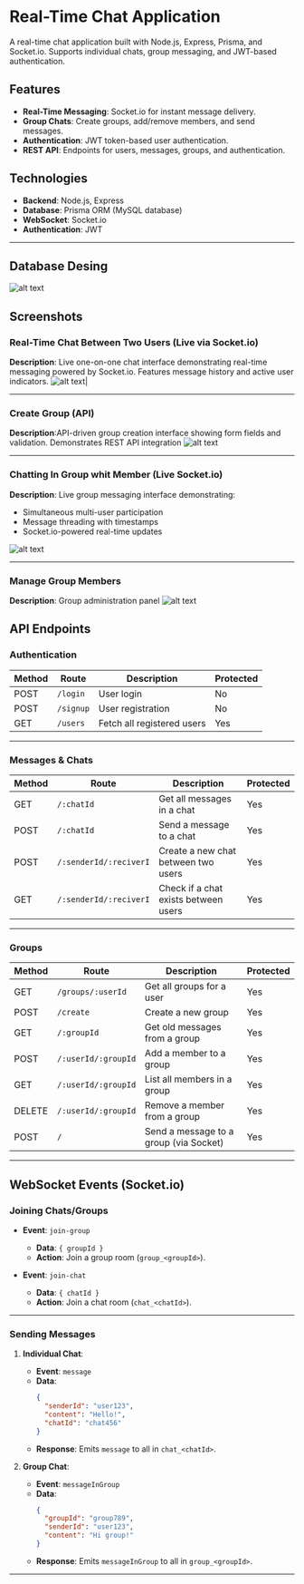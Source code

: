 # Real-Time Chat Application

A real-time chat application built with Node.js, Express, Prisma, and Socket.io. Supports individual chats, group messaging, and JWT-based authentication.

## Features

- **Real-Time Messaging**: Socket.io for instant message delivery.
- **Group Chats**: Create groups, add/remove members, and send messages.
- **Authentication**: JWT token-based user authentication.
- **REST API**: Endpoints for users, messages, groups, and authentication.

## Technologies

- **Backend**: Node.js, Express
- **Database**: Prisma ORM (MySQL database)
- **WebSocket**: Socket.io
- **Authentication**: JWT

---
##  Database Desing 
![alt text](images/image.png)


## Screenshots                  
###  Real-Time Chat Between Two Users (Live via Socket.io)
**Description**: Live one-on-one chat interface demonstrating real-time messaging powered by Socket.io. Features message history and active user indicators.
![alt text](images/image-1.png)|


---

### Create Group (API)

**Description**:API-driven group creation interface showing form fields and validation. Demonstrates REST API integration
![alt text](images/image-2.png)

---
### Chatting In Group whit Member (Live  Socket.io)

**Description**: Live group messaging interface demonstrating:  
-  Simultaneous multi-user participation  
-  Message threading with timestamps  
-  Socket.io-powered real-time updates  

![alt text](images/image-3.png)

---
###  Manage Group Members 
**Description**: Group administration panel 
![alt text](images/image-4.png)

## API Endpoints

### Authentication
| Method | Route      | Description                     | Protected |
|--------|------------|---------------------------------|-----------|
| POST   | `/login`   | User login                      | No        |
| POST   | `/signup`  | User registration               | No        |
| GET    | `/users`   | Fetch all registered users      | Yes       |

---

### Messages & Chats
| Method | Route                  | Description                          | Protected |
|--------|------------------------|--------------------------------------|-----------|
| GET    | `/:chatId`             | Get all messages in a chat           | Yes       |
| POST   | `/:chatId`             | Send a message to a chat             | Yes       |
| POST   | `/:senderId/:reciverI` | Create a new chat between two users  | Yes       |
| GET    | `/:senderId/:reciverI` | Check if a chat exists between users | Yes       |

---

### Groups
| Method | Route                     | Description                          | Protected |
|--------|---------------------------|--------------------------------------|-----------|
| GET    | `/groups/:userId`         | Get all groups for a user            | Yes       |
| POST   | `/create`                 | Create a new group                   | Yes       |
| GET    | `/:groupId`               | Get old messages from a group        | Yes       |
| POST   | `/:userId/:groupId`       | Add a member to a group              | Yes       |
| GET    | `/:userId/:groupId`       | List all members in a group          | Yes       |
| DELETE | `/:userId/:groupId`       | Remove a member from a group         | Yes       |
| POST   | `/`                       | Send a message to a group (via Socket) | Yes       |

---

## WebSocket Events (Socket.io)

### Joining Chats/Groups
- **Event**: `join-group`
  - **Data**: `{ groupId }`
  - **Action**: Join a group room (`group_<groupId>`).

- **Event**: `join-chat`
  - **Data**: `{ chatId }`
  - **Action**: Join a chat room (`chat_<chatId>`).

---

### Sending Messages
1. **Individual Chat**:
   - **Event**: `message`
   - **Data**: 
     ```json
     {
       "senderId": "user123",
       "content": "Hello!",
       "chatId": "chat456"
     }
     ```
   - **Response**: Emits `message` to all in `chat_<chatId>`.

2. **Group Chat**:
   - **Event**: `messageInGroup`
   - **Data**: 
     ```json
     {
       "groupId": "group789",
       "senderId": "user123",
       "content": "Hi group!"
     }
     ```
   - **Response**: Emits `messageInGroup` to all in `group_<groupId>`.


---




